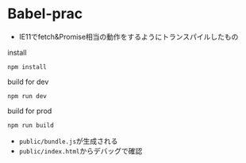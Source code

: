 # Babel-prac
- IE11でfetch&Promise相当の動作をするようにトランスパイルしたもの
  
install
```
npm install
```

build for dev
```
npm run dev
```

build for prod
```
npm run build
```

- `public/bundle.js`が生成される
- `public/index.html`からデバッグで確認